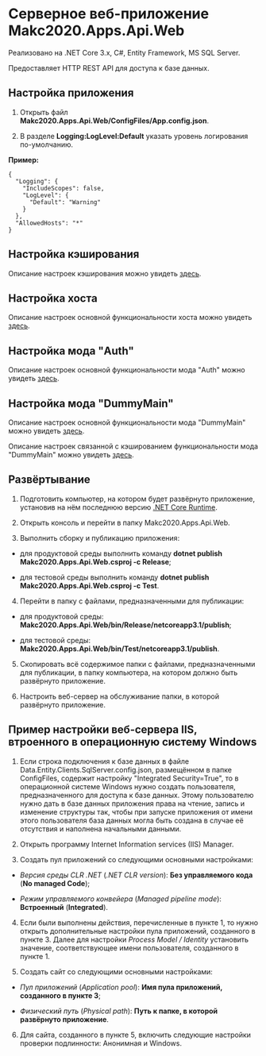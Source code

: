 # Серверное веб-приложение Makc2020.Apps.Api.Web

Реализовано на .NET Core 3.x, C#, Entity Framework, MS SQL Server.

Предоставляет HTTP REST API для доступа к базе данных.

## Настройка приложения

1. Открыть файл **Makc2020.Apps.Api.Web/ConfigFiles/App.config.json**.

2. В разделе **Logging:LogLevel:Default** указать уровень логирования по-умолчанию.

**Пример:**

    {  
      "Logging": {
        "IncludeScopes": false,
        "LogLevel": {
          "Default": "Warning"
        }
      },
      "AllowedHosts": "*"
    }

## Настройка кэширования

Описание настроек кэширования можно увидеть
[здесь](../Makc2020.Core.Caching/README.md).

## Настройка хоста

Описание настроек основной функциональности хоста можно увидеть
[здесь](../Makc2020.Host.Base/README.md).

## Настройка мода "Auth"

Описание настроек основной функциональности мода "Auth" можно увидеть
[здесь](../Makc2020.Mods.Auth.Base/README.md).

## Настройка мода "DummyMain"

Описание настроек основной функциональности мода "DummyMain" можно увидеть
[здесь](../Makc2020.Mods.DummyMain.Base/README.md).

Описание настроек связанной с кэшированием функциональности мода "DummyMain" можно увидеть
[здесь](../Makc2020.Mods.DummyMain.Caching/README.md).

## Развёртывание

1. Подготовить компьютер, на котором будет развёрнуто приложение, установив на нём последнюю версию
[.NET Core Runtime](https://dotnet.microsoft.com/download/dotnet-core/3.1).

2. Открыть консоль и перейти в папку Makc2020.Apps.Api.Web.

3. Выполнить сборку и публикацию приложения:
 
- для продуктовой среды выполнить команду **dotnet publish Makc2020.Apps.Api.Web.csproj -c Release**;

- для тестовой среды выполнить команду **dotnet publish Makc2020.Apps.Api.Web.csproj -c Test**. 

4. Перейти в папку с файлами, предназначенными для публикации:
 
- для продуктовой среды: **Makc2020.Apps.Api.Web/bin/Release/netcoreapp3.1/publish**;

- для тестовой среды: **Makc2020.Apps.Api.Web/bin/Test/netcoreapp3.1/publish**.

5. Скопировать всё содержимое папки с файлами, предназначенными для публикации,
в папку компьютера, на котором должно быть развёрнуто приложение.

6. Настроить веб-сервер на обслуживание папки, в которой развёрнуто приложение.

## Пример настройки веб-сервера IIS, втроенного в операционную систему Windows

1. Если строка подключения к базе данных в файле Data.Entity.Clients.SqlServer.config.json, размещённом в папке
ConfigFiles, содержит настройку "Integrated Security=True", то в операционной системе Windows нужно
создать пользователя, предназначенного для доступа к базе данных. Этому пользователю нужно дать в базе
данных приложения права на чтение, запись и изменение структуры так, чтобы при запуске приложения от имени
этого пользователя база данных могла быть создана в случае её отсутствия и наполнена начальными данными.  

2. Открыть программу Internet Information services (IIS) Manager.

3. Создать пул приложений со следующими основными настройками:

- *Версия среды CLR .NET* (*.NET CLR version*): **Без управляемого кода** (**No managed Code**);

- *Режим управляемого конвейера* (*Managed pipeline mode*): **Встроенный** (**Integrated**).

4. Если были выполнены действия, перечисленные в пункте 1, то нужно открыть дополнительные настройки
пула приложений, созданного в пункте 3. Далее для настройки *Process Model / Identity* установить значение,
соответствующее имени пользователя, созданного в пункте 1.

5. Создать сайт со следующими основными настройками:

- *Пул приложений* (*Application pool*): **Имя пула приложений, созданного в пункте 3**;

- *Физический путь* (*Physical path*): **Путь к папке, в которой развёрнуто приложение**.

6. Для сайта, созданного в пункте 5, включить следующие настройки проверки подлинности: Анонимная и Windows.
